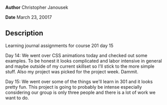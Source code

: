 **Author** Christopher Janousek

**Date** March 23, 20017

## Description
Learning journal assignments for course 201 day 15

Day 14: We went over CSS animations today and checked out some examples. To be honest it looks complicated and labor intensive in general and maybe outside of my current skillset so I'll stick to the more simple stuff. Also my project was picked for the project week. Dammit.

Day 15: We went over some of the things we'll learn in 301  and it looks pretty fun. This project is going to probably be intense especially considering our group is only three people and there is a lot of work we want to do.
